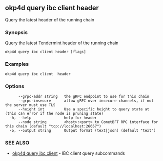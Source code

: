 ## okp4d query ibc client header

Query the latest header of the running chain

### Synopsis

Query the latest Tendermint header of the running chain

```
okp4d query ibc client header [flags]
```

### Examples

```
okp4d query ibc client  header
```

### Options

```
      --grpc-addr string   the gRPC endpoint to use for this chain
      --grpc-insecure      allow gRPC over insecure channels, if not the server must use TLS
      --height int         Use a specific height to query state at (this can error if the node is pruning state)
  -h, --help               help for header
      --node string        <host>:<port> to CometBFT RPC interface for this chain (default "tcp://localhost:26657")
  -o, --output string      Output format (text|json) (default "text")
```

### SEE ALSO

* [okp4d query ibc client](okp4d_query_ibc_client.md)	 - IBC client query subcommands
